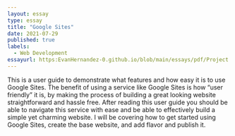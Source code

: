 ```yaml
---
layout: essay
type: essay
title: "Google Sites"
date: 2021-07-29
published: true
labels:
  - Web Development
essayurl: https:EvanHernandez-0.github.io/blob/main/essays/pdf/Project.pdf
---
```


This is a user guide to demonstrate what features and how easy it is to use Google Sites. The benefit of using a service like Google Sites is how “user friendly” it is, by making the process of building a great looking website straightforward and hassle free. After reading this user guide you should be able to navigate this service with ease and be able to effectively build a simple yet charming website.  I will be covering how to get started using Google Sites, create the base website, and add flavor and publish it. 
